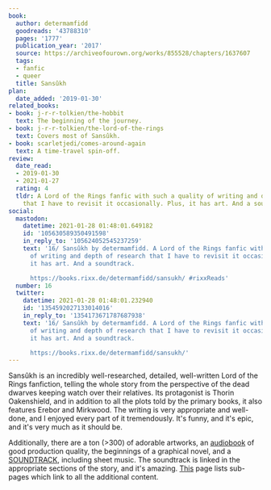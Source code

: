 ```yaml
---
book:
  author: determamfidd
  goodreads: '43788310'
  pages: '1777'
  publication_year: '2017'
  source: https://archiveofourown.org/works/855528/chapters/1637607
  tags:
  - fanfic
  - queer
  title: Sansûkh
plan:
  date_added: '2019-01-30'
related_books:
- book: j-r-r-tolkien/the-hobbit
  text: The beginning of the journey.
- book: j-r-r-tolkien/the-lord-of-the-rings
  text: Covers most of Sansûkh.
- book: scarletjedi/comes-around-again
  text: A time-travel spin-off.
review:
  date_read:
  - 2019-01-30
  - 2021-01-27
  rating: 4
  tldr: A Lord of the Rings fanfic with such a quality of writing and depth of research
    that I have to revisit it occasionally. Plus, it has art. And a soundtrack.
social:
  mastodon:
    datetime: 2021-01-28 01:48:01.649182
    id: '105630589350491598'
    in_reply_to: '105624052545237259'
    text: '16/ Sansûkh by determamfidd. A Lord of the Rings fanfic with such a quality
      of writing and depth of research that I have to revisit it occasionally. Plus,
      it has art. And a soundtrack.

      https://books.rixx.de/determamfidd/sansukh/ #rixxReads'
  number: 16
  twitter:
    datetime: 2021-01-28 01:48:01.232940
    id: '1354592027133014016'
    in_reply_to: '1354173671787687938'
    text: '16/ Sansûkh by determamfidd. A Lord of the Rings fanfic with such a quality
      of writing and depth of research that I have to revisit it occasionally. Plus,
      it has art. And a soundtrack.

      https://books.rixx.de/determamfidd/sansukh/'
---
```


Sansûkh is an incredibly well-researched, detailed, well-written Lord of the Rings fanfiction, telling the whole story
from the perspective of the dead dwarves keeping watch over their relatives. Its protagonist is Thorin Oakenshield, and
in addition to all the plots told by the primary books, it also features Erebor and Mirkwood. The writing is very
appropriate and well-done, and I enjoyed every part of it tremendously. It's funny, and it's epic, and it's very much as
it should be.

Additionally, there are a ton (>300) of adorable artworks, an [audiobook](https://sansukhpodfic.tumblr.com/) of good
production quality, the beginnings of a graphical novel, and a
[SOUNDTRACK](https://docs.google.com/document/d/1un_F2y82wiA12RWRI25XgUKKS60a8N2IfHcNnT6liPs/edit), including sheet
music.  The soundtrack is linked in the appropriate sections of the story, and it's amazing.
[This](https://determamfidd.tumblr.com/post/66451748399/sansukh-the-masterpost) page lists sub-pages which link to all
the additional content.
